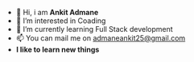 - 👋 Hi, i am <b>Ankit Admane</b>
- 👀 I’m interested in Coading 
- 🌱 I’m currently learning Full Stack development
- 📫 You can mail me on admaneankit25@gmail.com
- <b> I like to learn new things</b>


<!---
ankitadmane25/ankitadmane25 is a ✨ special ✨ repository because its `README.md` (this file) appears on your GitHub profile.
You can click the Preview link to take a look at your changes.
--->

